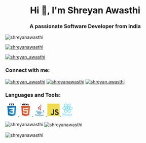 <h1 align="center">Hi 👋, I'm Shreyan Awasthi</h1>
<h3 align="center">A passionate Software Developer from India</h3>

<p align="left"> <img src="https://komarev.com/ghpvc/?username=shreyanawasthi&label=Profile%20views&color=0e75b6&style=flat" alt="shreyanawasthi" /> </p>

<p align="left"> <a href="https://github.com/ryo-ma/github-profile-trophy"><img src="https://github-profile-trophy.vercel.app/?username=shreyanawasthi" alt="shreyanawasthi" /></a> </p>

<p align="left"> <a href="https://twitter.com/shreyan_awasthi" target="blank"><img src="https://img.shields.io/twitter/follow/shreyan_awasthi?logo=twitter&style=for-the-badge" alt="shreyan_awasthi" /></a> </p>

<h3 align="left">Connect with me:</h3>
<p align="left">
<a href="https://twitter.com/shreyan_awasthi" target="blank"><img align="center" src="https://raw.githubusercontent.com/rahuldkjain/github-profile-readme-generator/master/src/images/icons/Social/twitter.svg" alt="shreyan_awasthi" height="30" width="40" /></a>
<a href="https://linkedin.com/in/shreyanawasthi" target="blank"><img align="center" src="https://raw.githubusercontent.com/rahuldkjain/github-profile-readme-generator/master/src/images/icons/Social/linked-in-alt.svg" alt="shreyanawasthi" height="30" width="40" /></a>
<a href="https://instagram.com/shreyan.awasthi" target="blank"><img align="center" src="https://raw.githubusercontent.com/rahuldkjain/github-profile-readme-generator/master/src/images/icons/Social/instagram.svg" alt="shreyan.awasthi" height="30" width="40" /></a>
</p>

<h3 align="left">Languages and Tools:</h3>
<p align="left"> <a href="https://www.w3schools.com/css/" target="_blank" rel="noreferrer"> <img src="https://raw.githubusercontent.com/devicons/devicon/master/icons/css3/css3-original-wordmark.svg" alt="css3" width="40" height="40"/> </a> <a href="https://www.w3.org/html/" target="_blank" rel="noreferrer"> <img src="https://raw.githubusercontent.com/devicons/devicon/master/icons/html5/html5-original-wordmark.svg" alt="html5" width="40" height="40"/> </a> <a href="https://www.java.com" target="_blank" rel="noreferrer"> <img src="https://raw.githubusercontent.com/devicons/devicon/master/icons/java/java-original.svg" alt="java" width="40" height="40"/> </a> <a href="https://developer.mozilla.org/en-US/docs/Web/JavaScript" target="_blank" rel="noreferrer"> <img src="https://raw.githubusercontent.com/devicons/devicon/master/icons/javascript/javascript-original.svg" alt="javascript" width="40" height="40"/> </a> <a href="https://reactjs.org/" target="_blank" rel="noreferrer"> <img src="https://raw.githubusercontent.com/devicons/devicon/master/icons/react/react-original-wordmark.svg" alt="react" width="40" height="40"/> </a> </p>

<p><img align="left" src="https://github-readme-stats.vercel.app/api/top-langs?username=shreyanawasthi&show_icons=true&locale=en&layout=compact" alt="shreyanawasthi" /></p>

<p>&nbsp;<img align="center" src="https://github-readme-stats.vercel.app/api?username=shreyanawasthi&show_icons=true&locale=en" alt="shreyanawasthi" /></p>

<p><img align="center" src="https://github-readme-streak-stats.herokuapp.com/?user=shreyanawasthi&" alt="shreyanawasthi" /></p>
